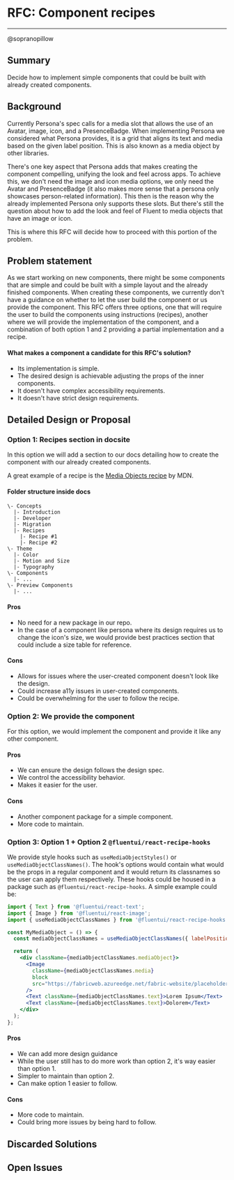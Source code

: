 # RFC: Component recipes

---

@sopranopillow

## Summary

Decide how to implement simple components that could be built with already created components.

## Background

Currently Persona's spec calls for a media slot that allows the use of an Avatar, image, icon, and a PresenceBadge. When implementing Persona we considered what Persona provides, it is a grid that aligns its text and media based on the given label position. This is also known as a media object by other libraries.

There's one key aspect that Persona adds that makes creating the component compelling, unifying the look and feel across apps. To achieve this, we don't need the image and icon media options, we only need the Avatar and PresenceBadge (it also makes more sense that a persona only showcases person-related information). This then is the reason why the already implemented Persona only supports these slots. But there's still the question about how to add the look and feel of Fluent to media objects that have an image or icon.

This is where this RFC will decide how to proceed with this portion of the problem.

## Problem statement

As we start working on new components, there might be some components that are simple and could be built with a simple layout and the already finished components. When creating these components, we currently don't have a guidance on whether to let the user build the component or us provide the component. This RFC offers three options, one that will require the user to build the components using instructions (recipes), another where we will provide the implementation of the component, and a combination of both option 1 and 2 providing a partial implementation and a recipe.

#### What makes a component a candidate for this RFC's solution?

- Its implementation is simple.
- The desired design is achievable adjusting the props of the inner components.
- It doesn't have complex accessibility requirements.
- It doesn't have strict design requirements.

## Detailed Design or Proposal

### Option 1: Recipes section in docsite

In this option we will add a section to our docs detailing how to create the component with our already created components.

A great example of a recipe is the [Media Objects recipe](https://developer.mozilla.org/en-US/docs/Web/CSS/Layout_cookbook/Media_objects) by MDN.

#### Folder structure inside docs

```
\- Concepts
  |- Introduction
  |- Developer
  |- Migration
  |- Recipes
    |- Recipe #1
    |- Recipe #2
\- Theme
  |- Color
  |- Motion and Size
  |- Typography
\- Components
  |- ...
\- Preview Components
  |- ...
```

#### Pros

- No need for a new package in our repo.
- In the case of a component like persona where its design requires us to change the icon's size, we would provide best practices section that could include a size table for reference.

#### Cons

- Allows for issues where the user-created component doesn't look like the design.
- Could increase a11y issues in user-created components.
- Could be overwhelming for the user to follow the recipe.

### Option 2: We provide the component

For this option, we would implement the component and provide it like any other component.

#### Pros

- We can ensure the design follows the design spec.
- We control the accessibility behavior.
- Makes it easier for the user.

#### Cons

- Another component package for a simple component.
- More code to maintain.

### Option 3: Option 1 + Option 2 `@fluentui/react-recipe-hooks`

We provide style hooks such as `useMediaObjectStyles()` or `useMediaObjectClassNames()`. The hook's options would contain what would be the props in a regular component and it would return its classnames so the user can apply them respectively. These hooks could be housed in a package such as `@fluentui/react-recipe-hooks`. A simple example could be:

```jsx
import { Text } from '@fluentui/react-text';
import { Image } from '@fluentui/react-image';
import { useMediaObjectClassNames } from '@fluentui/react-recipe-hooks';

const MyMediaObject = () => {
  const mediaObjectClassNames = useMediaObjectClassNames({ labelPosition: 'below' });

  return (
    <div className={mediaObjectClassNames.mediaObject}>
      <Image
        className={mediaObjectClassNames.media}
        block
        src="https://fabricweb.azureedge.net/fabric-website/placeholders/100x100.png"
      />
      <Text className={mediaObjectClassNames.text}>Lorem Ipsum</Text>
      <Text className={mediaObjectClassNames.text}>Dolorem</Text>
    </div>
  );
};
```

#### Pros

- We can add more design guidance
- While the user still has to do more work than option 2, it's way easier than option 1.
- Simpler to maintain than option 2.
- Can make option 1 easier to follow.

#### Cons

- More code to maintain.
- Could bring more issues by being hard to follow.

## Discarded Solutions

## Open Issues
